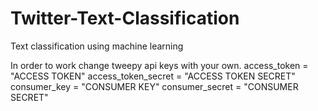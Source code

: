 # Twitter-Text-Classification
Text classification using machine learning 

In order to work change tweepy api keys with your own.
access_token = "ACCESS TOKEN" 
access_token_secret = "ACCESS TOKEN SECRET"
consumer_key = "CONSUMER KEY"
consumer_secret = "CONSUMER SECRET"
